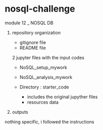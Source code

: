 # nosql-challenge
module 12 _ NOSQL DB


1) repository organization
    - gitignore file
    - README file
    
    2 jupyter files with the input codes
    - NoSQL_setup_mywork
    - NoSQL_analysis_mywork
    
    
    - Directory : starter_code
        - includes the original jupyther files
        - resources data
    
2) outputs

nothing specific, i followed the instructions